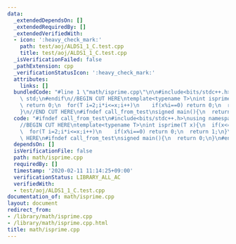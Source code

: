 ```yaml
---
data:
  _extendedDependsOn: []
  _extendedRequiredBy: []
  _extendedVerifiedWith:
  - icon: ':heavy_check_mark:'
    path: test/aoj/ALDS1_1_C.test.cpp
    title: test/aoj/ALDS1_1_C.test.cpp
  _isVerificationFailed: false
  _pathExtension: cpp
  _verificationStatusIcon: ':heavy_check_mark:'
  attributes:
    links: []
  bundledCode: "#line 1 \"math/isprime.cpp\"\n\n#include<bits/stdc++.h>\nusing namespace\
    \ std;\n#endif\n//BEGIN CUT HERE\ntemplate<typename T>\nint isprime(T x){\n  if(x<=1)\
    \ return 0;\n  for(T i=2;i*i<=x;i++)\n    if(x%i==0) return 0;\n  return 1;\n\
    }\n//END CUT HERE\n#ifndef call_from_test\nsigned main(){\n  return 0;\n}\n#endif\n"
  code: "#ifndef call_from_test\n#include<bits/stdc++.h>\nusing namespace std;\n#endif\n\
    //BEGIN CUT HERE\ntemplate<typename T>\nint isprime(T x){\n  if(x<=1) return 0;\n\
    \  for(T i=2;i*i<=x;i++)\n    if(x%i==0) return 0;\n  return 1;\n}\n//END CUT\
    \ HERE\n#ifndef call_from_test\nsigned main(){\n  return 0;\n}\n#endif\n"
  dependsOn: []
  isVerificationFile: false
  path: math/isprime.cpp
  requiredBy: []
  timestamp: '2020-02-11 11:14:25+09:00'
  verificationStatus: LIBRARY_ALL_AC
  verifiedWith:
  - test/aoj/ALDS1_1_C.test.cpp
documentation_of: math/isprime.cpp
layout: document
redirect_from:
- /library/math/isprime.cpp
- /library/math/isprime.cpp.html
title: math/isprime.cpp
---
```

